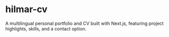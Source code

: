 # hilmar-cv
A multilingual personal portfolio and CV built with Next.js, featuring project highlights, skills, and a contact option. 
